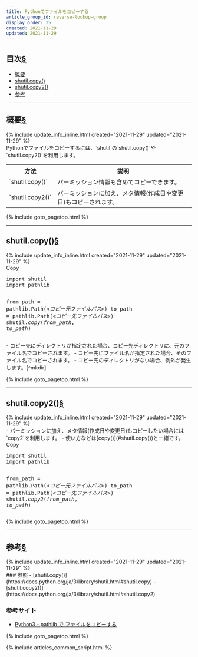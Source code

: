```yaml
---
title: Pythonでファイルをコピーする
article_group_id: reverse-lookup-group
display_order: 35
created: 2021-11-29
updated: 2021-11-29
---
```


## <a name="index">目次</a><a class="heading-anchor-permalink" href="#目次">§</a>

<ul id="index_ul">
<li><a href="#概要">概要</a></li>
<li><a href="#shutil.copy()">shutil.copy()</a></li>
<li><a href="#shutil.copy2()">shutil.copy2()</a></li>
<li><a href="#参考">参考</a></li>
</ul>

* * *
## <a name="概要">概要</a><a class="heading-anchor-permalink" href="#概要">§</a>
<div class="chapter-updated">{% include update_info_inline.html created="2021-11-29" updated="2021-11-29" %}</div>
Pythonでファイルをコピーするには、`shutil`の`shutil.copy()`や`shutil.copy2()`を利用します。  

<table class="normal">
	<tr>
		<th markdown="span">方法</th>
		<th markdown="span">説明</th>
	</tr>
	<tr>
		<td markdown="span">`shutil.copy()`</td>
		<td markdown="span">パーミッション情報も含めてコピーできます。</td>
	</tr>
	<tr>
		<td markdown="span">`shutil.copy2()`</td>
		<td markdown="span">パーミッションに加え、メタ情報(作成日や変更日)もコピーされます。</td>
	</tr>
</table>

{% include goto_pagetop.html %}

* * *
## <a name="shutil.copy()">shutil.copy()</a><a class="heading-anchor-permalink" href="#shutil.copy()">§</a>
<div class="chapter-updated">{% include update_info_inline.html created="2021-11-29" updated="2021-11-29" %}</div>
<div class="code-box no-title">
<div class="copy-button">Copy</div>
<pre>
import shutil
import pathlib

from_path = pathlib.Path(<em class="blue">&lt;コピー元ファイルパス&gt;</em>)
to_path = pathlib.Path(<em class="blue">&lt;コピー先ファイルパス&gt;</em>)
shutil.<em>copy</em>(<em class="blue">from_path</em>, <em class="blue">to_path</em>)
</pre>
</div>
- コピー先にディレクトリが指定された場合、コピー先ディレクトリに、元のファイル名でコピーされます。
- コピー先にファイル名が指定された場合、そのファイル名でコピーされます。
- コピー先のディレクトリがない場合、例外が発生します。[^mkdir]

[^mkdir]: [Pythonでフォルダを作成する]({% link _it_articles/python/make_directory.md %})を参照。

{% include goto_pagetop.html %}

* * *
## <a name="shutil.copy2()">shutil.copy2()</a><a class="heading-anchor-permalink" href="#shutil.copy2()">§</a>
<div class="chapter-updated">{% include update_info_inline.html created="2021-11-29" updated="2021-11-29" %}</div>
- パーミッションに加え、メタ情報(作成日や変更日)もコピーしたい場合には`copy2`を利用します。
- 使い方などは[copy()](#shutil.copy())と一緒です。
<div class="code-box no-title">
<div class="copy-button">Copy</div>
<pre>
import shutil
import pathlib

from_path = pathlib.Path(<em class="blue">&lt;コピー元ファイルパス&gt;</em>)
to_path = pathlib.Path(<em class="blue">&lt;コピー先ファイルパス&gt;</em>)
shutil.<em>copy2</em>(<em class="blue">from_path</em>, <em class="blue">to_path</em>)
</pre>
</div>

{% include goto_pagetop.html %}

* * *
## <a name="参考">参考</a><a class="heading-anchor-permalink" href="#参考">§</a>
<div class="chapter-updated">{% include update_info_inline.html created="2021-11-29" updated="2021-11-29" %}</div>
### 参照
- [shutil.copy()](https://docs.python.org/ja/3/library/shutil.html#shutil.copy)
- [shutil.copy2()](https://docs.python.org/ja/3/library/shutil.html#shutil.copy2)

### 参考サイト
- [Python3 - pathlib で ファイルをコピーする](https://www.curict.com/item/c4/c4c84ed.html)

{% include goto_pagetop.html %}

{% include articles_common_script.html %}
